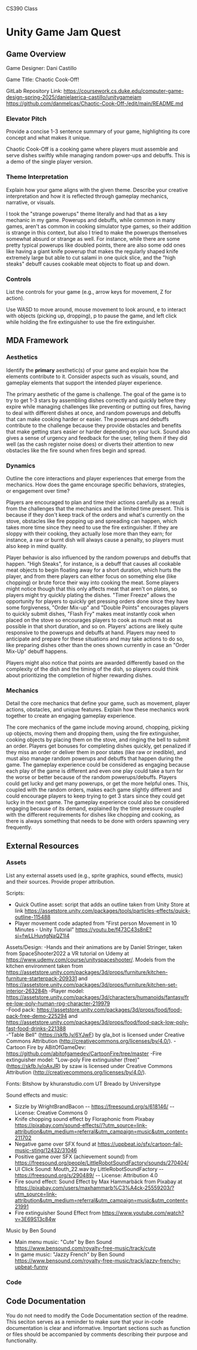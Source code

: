 CS390 Class
# Unity Game Jam Quest

## Game Overview

Game Designer: Dani Castillo

Game Title: Chaotic Cook-Off!

GitLab Repository Link: https://coursework.cs.duke.edu/computer-game-design-spring-2025/danielaerica-castillo/unitygamejam
https://github.com/danmelcas/Chaotic-Cook-Off-/edit/main/README.md

### Elevator Pitch

Provide a concise 1-3 sentence summary of your game, highlighting its core concept and what makes it unique.

Chaotic Cook-Off is a cooking game where players must assemble and serve dishes swiftly while managing random power-ups and debuffs. This is a demo of the single player version. 

### Theme Interpretation

Explain how your game aligns with the given theme. Describe your creative interpretation and how it is reflected through gameplay mechanics, narrative, or visuals.

I took the "strange powerups" theme literally and had that as a key mechanic in my game. Powerups and debuffs, while common in many games, aren't as common in cooking simulator type games, so their addition is strange in this context, but also I tried to make the powerups themselves somewhat absurd or strange as well. For instance, while there are some pretty typical powerups like doubled points, there are also some odd ones like having a giant knife powerup that makes the regularly shaped knife extremely large but able to cut salami in one quick slice, and the "high steaks" debuff causes cookable meat objects to float up and down. 

### Controls

List the controls for your game (e.g., arrow keys for movement, Z for action).

Use WASD to move around, mouse movement to look around, e to interact with objects (picking up, dropping), p to pause the game, and left click while holding the fire extinguisher to use the fire extinguisher. 

## MDA Framework

### Aesthetics

Identify the **primary** aesthetic(s) of your game and explain how the elements contribute to it. Consider aspects such as visuals, sound, and gameplay elements that support the intended player experience.

The primary aesthetic of the game is challenge. The goal of the game is to try to get 1-3 stars by assembling dishes correctly and quickly before they expire while managing challenges like preventing or putting out fires, having to deal with different dishes at once, and random powerups and debuffs that can make cooking harder or easier. The powerups and debuffs contribute to the challenge because they provide obstacles and benefits that make getting stars easier or harder depending on your luck. Sound also gives a sense of urgency and feedback for the user, telling them if they did well (as the cash register noise does) or diverts their attention to new obstacles like the fire sound when fires begin and spread. 

### Dynamics

Outline the core interactions and player experiences that emerge from the mechanics. How does the game encourage specific behaviors, strategies, or engagement over time?

Players are encouraged to plan and time their actions carefully as a result from the challenges that the mechanics and the limited time present. This is because if they don't keep track of the orders and what's currently on the stove, obstacles like fire popping up and spreading can happen, which takes more time since they need to use the fire extinguisher. If they are sloppy with their cooking, they actually lose more than they earn; for instance, a raw or burnt dish will always cause a penalty, so players must also keep in mind quality. 

Player behavior is also influenced by the random powerups and debuffs that happen. "High Steaks", for instance, is a debuff that causes all cookable meat objects to begin floating away for a short duration, which hurts the player, and from there players can either focus on something else (like chopping) or brute force their way into cooking the meat. Some players might notice though that this only affects meat that aren't on plates, so players might try quickly plating the dishes. "Timer Freeze" allows the opportunity for players to quickly get pressing orders done since they have some forgiveness, "Order Mix-up" and "Double Points" encourages players to quickly submit dishes, "Flash Fry" makes meat instantly cook when placed on the stove so encourages players to cook as much meat as possible in that short duration, and so on. Players' actions are likely quite responsive to the powerups and debuffs at hand. Players may need to anticipate and prepare for these situations and may take actions to do so, like preparing dishes other than the ones shown currently in case an "Order Mix-Up" debuff happens. 

Players might also notice that points are awarded differently based on the complexity of the dish and the timing of the dish, so players could think about prioritizing the completion of higher rewarding dishes. 

### Mechanics

Detail the core mechanics that define your game, such as movement, player actions, obstacles, and unique features. Explain how these mechanics work together to create an engaging gameplay experience.

The core mechanics of the game include moving around, chopping, picking up objects, moving them and dropping them, using the fire extinguisher, cooking objects by placing them on the stove, and ringing the bell to submit an order. Players get bonuses for completing dishes quickly, get penalized if they miss an order or deliver them in poor states (like raw or inedible), and must also manage random powerups and debuffs that happen during the game. The gameplay experience could be considered as engaging because each play of the game is different and even one play could take a turn for the worse or better because of the random powerups/debuffs. Players could get lucky and get many powerups, or get the more helpful ones. This, coupled with the random orders, makes each game slightly different and could encourage players to keep trying to get 3 stars since they could get lucky in the next game. The gameplay experience could also be considered engaging because of its demand, explained by the time pressure coupled with the different requirements for dishes like chopping and cooking, as there is always something that needs to be done with orders spawning very frequently.   

## External Resources

### Assets

List any external assets used (e.g., sprite graphics, sound effects, music) and their sources. Provide proper attribution.

Scripts: 
- Quick Outline asset: script that adds an outline taken from Unity Store at link https://assetstore.unity.com/packages/tools/particles-effects/quick-outline-115488
- Player movement code adapted from "First person Movement in 10 Minutes - Unity Tutorial" https://youtu.be/f473C43s8nE?si=fwLLHuvtgNaQZ1I4

Assets/Design: 
-Hands and their animations are by Daniel Stringer, taken from SpaceShooter2022 a VR tutorial on Udemy at https://www.udemy.com/course/unityspaceshooter/.
Models from the kitchen environment taken from https://assetstore.unity.com/packages/3d/props/furniture/kitchen-furniture-starterpack-209331 and https://assetstore.unity.com/packages/3d/props/furniture/kitchen-set-interior-263284h
-Player model: https://assetstore.unity.com/packages/3d/characters/humanoids/fantasy/free-low-poly-human-rpg-character-219979    
-Food pack: https://assetstore.unity.com/packages/3d/props/food/food-pack-free-demo-225294 and https://assetstore.unity.com/packages/3d/props/food/food-pack-low-poly-fast-food-drinks-221388  
-"Table Bell" (https://skfb.ly/6YJwF) by gla_bot is licensed under Creative Commons Attribution (http://creativecommons.org/licenses/by/4.0/).
-Cartoon Fire by ABitOfGameDev: https://github.com/abitofgamedev/CartoonFire/tree/master
-Fire extinguisher model: "Low-poly Fire extinguisher (free)" (https://skfb.ly/oAxJR) by szaw is licensed under Creative Commons Attribution (http://creativecommons.org/licenses/by/4.0/). 

Fonts: 
Bitshow by khuranstudio.com 
UT Breado by Universitype 

Sound effects and music: 
- Sizzle by WrightBrandBacon -- https://freesound.org/s/618146/ -- License: Creative Commons 0
- Knife chopping sound effect by Floraphonic from Pixabay https://pixabay.com/sound-effects//?utm_source=link-attribution&utm_medium=referral&utm_campaign=music&utm_content=211702
- Negative game over SFX found at https://uppbeat.io/sfx/cartoon-fail-music-sting/12432/31046
- Positive game over SFX (achievement sound) from https://freesound.org/people/LittleRobotSoundFactory/sounds/270404/ 
- UI Click Sound: Mouth_22.wav by LittleRobotSoundFactory -- https://freesound.org/s/290489/ -- License: Attribution 4.0
- Fire sound effect: Sound Effect by Max Hammarbäck from Pixabay at https://pixabay.com/users/maxhammarb%C3%A4ck-25559203/?utm_source=link-attribution&utm_medium=referral&utm_campaign=music&utm_content=21991
- Fire extinguisher Sound Effect from https://www.youtube.com/watch?v=3E69S13c84w

Music by Ben Sound
- Main menu music: "Cute" by Ben Sound https://www.bensound.com/royalty-free-music/track/cute
- In game music: "Jazzy French" by Ben Sound https://www.bensound.com/royalty-free-music/track/jazzy-frenchy-upbeat-funny 

### Code


## Code Documentation

You do not need to modify the Code Documentation section of the readme. This seciton serves as a reminder to make sure that your in-code documentation is clear and informative. Important sections such as function or files should be accompanied by comments describing their purpose and functionality.
